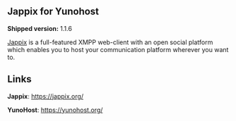 Jappix for Yunohost
-------------------

**Shipped version:** 1.1.6

[Jappix](https://jappix.org) is a full-featured XMPP web-client
with an open social platform which enables you to host your communication
platform wherever you want to.

## Links ##

**Jappix**: https://jappix.org/

**YunoHost**: https://yunohost.org/
